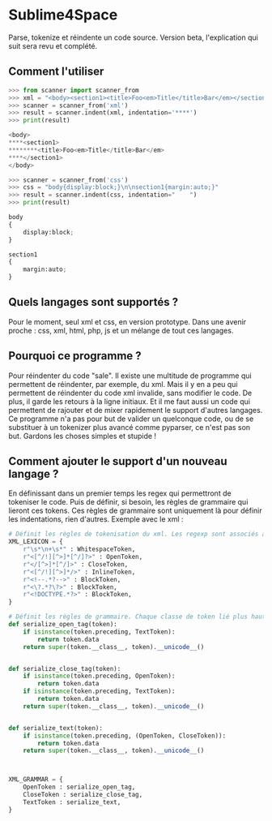 Sublime4Space
=============

Parse, tokenize et réindente un code source. Version beta, l'explication qui suit sera revu et complété.


Comment l'utiliser
------------------
```python
>>> from scanner import scanner_from
>>> xml = "<body><section1><title>Foo<em>Title</title>Bar</em></section1></body>"
>>> scanner = scanner_from('xml')
>>> result = scanner.indent(xml, indentation='****')
>>> print(result)

<body>
****<section1>
********<title>Foo<em>Title</title>Bar</em>
****</section1>
</body>

>>> scanner = scanner_from('css')
>>> css = "body{display:block;}\n\nsection1{margin:auto;}"
>>> result = scanner.indent(css, indentation="    ")
>>> print(result)

body
{
    display:block;
}

section1
{
    margin:auto;
}
```


Quels langages sont supportés ?
-------------------------------
Pour le moment, seul xml et css, en version prototype. Dans une avenir proche : css, xml, html, php, js et un mélange de tout ces langages.



Pourquoi ce programme ?
-----------------------
Pour réindenter du code "sale". Il existe une multitude de programme qui permettent de réindenter, par exemple, du xml. Mais il y en a peu qui permettent de réindenter du code xml invalide, sans modifier le code. De plus, il garde les retours à la ligne initiaux.
Et il me faut aussi un code qui permettent de rajouter et de mixer rapidement le support d'autres langages.
Ce programme n'a pas pour but de valider un quelconque code, ou de se substituer à un tokenizer plus avancé comme pyparser, ce n'est pas son but. Gardons les choses simples et stupide !



Comment ajouter le support d'un nouveau langage ?
-------------------------------------------------
En définissant dans un premier temps les regex qui permettront de tokeniser le code. Puis de définir, si besoin, les règles de grammaire qui lieront ces tokens. Ces règles de grammaire sont uniquement là pour définir les indentations, rien d'autres.
Exemple avec le xml : 
```python
# Définit les règles de tokenisation du xml. Les regexp sont associés à des classes de token.
XML_LEXICON = {
    r"\s*\n+\s*" : WhitespaceToken,
    r"<[^/!][^>]*[^/]?>" : OpenToken,
    r"</[^>]*[^/]>" : CloseToken,
    r"<[^/!][^>]*/>" : InlineToken,
    r"<!--.*?-->" : BlockToken,
    r"<\?.*?\?>" : BlockToken,
    r"<!DOCTYPE.*?>" : BlockToken,
}

# Définit les règles de grammaire. Chaque classe de token lié plus haut est associé à une fonction qui permettra son indentation. L'API est pour le moment un peu en chantier, les appels à __unicode__ risque de disparaitre.
def serialize_open_tag(token):
    if isinstance(token.preceding, TextToken):
        return token.data
    return super(token.__class__, token).__unicode__()


def serialize_close_tag(token):
    if isinstance(token.preceding, OpenToken):
        return token.data
    if isinstance(token.preceding, TextToken):
        return token.data
    return super(token.__class__, token).__unicode__()


def serialize_text(token):
    if isinstance(token.preceding, (OpenToken, CloseToken)):
        return token.data
    return super(token.__class__, token).__unicode__()



XML_GRAMMAR = {
    OpenToken : serialize_open_tag,
    CloseToken : serialize_close_tag,
    TextToken : serialize_text,
}
```

